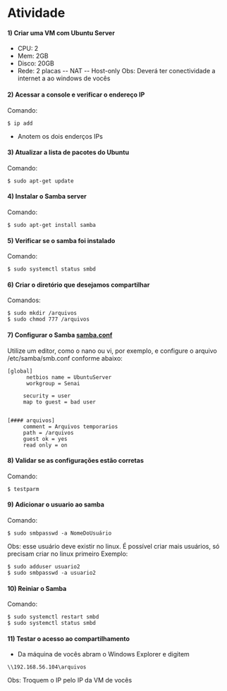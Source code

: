 # Atividade

#### 1) Criar uma VM com Ubuntu Server

- CPU: 2
- Mem: 2GB
- Disco: 20GB
- Rede: 2 placas 
       -- NAT 
       -- Host-only
Obs: Deverá ter conectividade a internet a ao windows de vocês

#### 2) Acessar a console e verificar o endereço IP

Comando:
```
$ ip add
```

- Anotem os dois enderços IPs


#### 3) Atualizar a lista de pacotes do Ubuntu

Comando:
```
$ sudo apt-get update
```

#### 4) Instalar o Samba server

Comando:
```
$ sudo apt-get install samba
```

#### 5) Verificar se o samba foi instalado

Comando:
```
$ sudo systemctl status smbd
```

#### 6) Criar o diretório que desejamos compartilhar

Comandos:
```
$ sudo mkdir /arquivos
$ sudo chmod 777 /arquivos
```

#### 7) Configurar o Samba [samba.conf]

Utilize um editor, como o nano ou vi, por exemplo, e configure o arquivo /etc/samba/smb.conf conforme abaixo:

```
[global]
      netbios name = UbuntuServer
      workgroup = Senai

     security = user
     map to guest = bad user


[#### arquivos]
     comment = Arquivos temporarios
     path = /arquivos
     guest ok = yes
     read only = on
```

#### 8) Validar se as configurações estão corretas

Comando: 
```
$ testparm
```

#### 9) Adicionar o usuario ao samba

Comando:
```
$ sudo smbpasswd -a NomeDoUsuário
```

Obs: esse usuário deve existir no linux. É possível criar mais usuários, só precisam criar no linux primeiro
Exemplo: 
```
$ sudo adduser usuario2
$ sudo smbpasswd -a usuario2
```
#### 10) Reiniar o Samba

Comando:
```
$ sudo systemctl restart smbd
$ sudo systemctl status smbd
```

#### 11) Testar o acesso ao compartilhamento

- Da máquina de vocês abram o Windows Explorer e digitem
```
\\192.168.56.104\arquivos   
```

Obs: Troquem o IP pelo IP da VM de vocês



  [samba.conf]: https://github.com/sbaron81/senai-sbrw-aula07/blob/master/smb.conf
